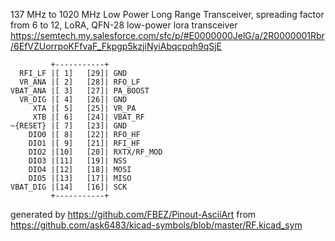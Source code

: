 137 MHz to 1020 MHz Low Power Long Range Transceiver, spreading factor from 6 to 12, LoRA, QFN-28
low-power lora transceiver
https://semtech.my.salesforce.com/sfc/p/#E0000000JelG/a/2R0000001Rbr/6EfVZUorrpoKFfvaF_Fkpgp5kzjiNyiAbqcpqh9qSjE


	         +-----------+
	  RFI_LF |[ 1]   [29]| GND
	  VR_ANA |[ 2]   [28]| RFO_LF
	VBAT_ANA |[ 3]   [27]| PA_BOOST
	  VR_DIG |[ 4]   [26]| GND
	     XTA |[ 5]   [25]| VR_PA
	     XTB |[ 6]   [24]| VBAT_RF
	~{RESET} |[ 7]   [23]| GND
	    DIO0 |[ 8]   [22]| RFO_HF
	    DIO1 |[ 9]   [21]| RFI_HF
	    DIO2 |[10]   [20]| RXTX/RF_MOD
	    DIO3 |[11]   [19]| NSS
	    DIO4 |[12]   [18]| MOSI
	    DIO5 |[13]   [17]| MISO
	VBAT_DIG |[14]   [16]| SCK
	         +-----------+


generated by https://github.com/FBEZ/Pinout-AsciiArt from https://github.com/ask6483/kicad-symbols/blob/master/RF.kicad_sym